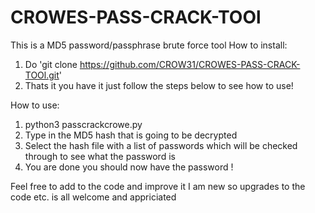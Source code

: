 # CROWES-PASS-CRACK-TOOl
This is a MD5 password/passphrase brute force tool
How to install:

1. Do 'git clone https://github.com/CROW31/CROWES-PASS-CRACK-TOOl.git'
2. Thats it you have it just follow the steps below to see how to use!

How to use:

1. python3 passcrackcrowe.py
2. Type in the MD5 hash that is going to be decrypted
3. Select the hash file with a list of passwords which will be checked through to see what the password is
4. You are done you should now have the password !

Feel free to add to the code and improve it I am new so upgrades to the code etc. is all welcome and appriciated 
